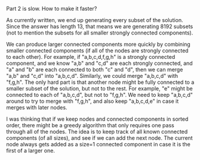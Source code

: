 Part 2 is slow.  How to make it faster?

As currently written, we end up generating every subset of the solution.
Since the answer has length 13, that means we are generating 8192 subsets
(not to mention the subsets for all smaller strongly connected components).

We can produce larger connected components more quickly by combining smaller
connected components (if all of the nodes are strongly connected to each other).
For example, if "a,b,c,d,f,g,h" is a strongly connected component, and we know
"a,b" and "c,d" are each strongly connected, and "a" and "b" are each connected
to both "c" and "d", then we can merge "a,b" and "c,d" into "a,b,c,d".
Similarly, we could merge "a,b,c,d" with "f,g,h".  The only hard part is that
another node might be fully connected to a smaller subset of the solution,
but not to the rest.  For example, "e" might be connected to each of "a,b,c,d",
but not to "f,g,h".  We need to keep "a,b,c,d" around to try to merge with
"f,g,h", and also keep "a,b,c,d,e" in case it merges with later nodes.

I was thinking that if we keep nodes and connected components in sorted order,
there might be a greedy algorithm that only requires one pass through all of
the nodes.  The idea is to keep track of all known connected components (of
all sizes), and see if we can add the next node.  The current node always gets
added as a size=1 connected component in case it is the first of a larger one.
